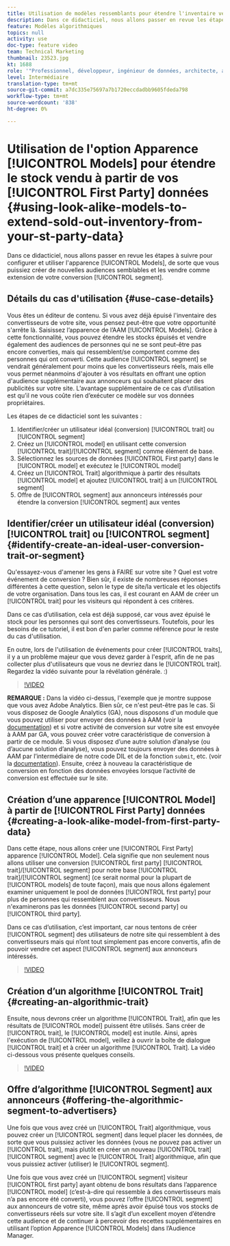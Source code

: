 ```yaml
---
title: Utilisation de modèles ressemblants pour étendre l'inventaire vendu à partir de vos données propriétaires
description: Dans ce didacticiel, nous allons passer en revue les étapes à suivre pour configurer et utiliser des modèles ressemblants à un look, de sorte que vous puissiez créer de nouvelles audiences semblables et les vendre comme une extension à votre segment de conversion.
feature: Modèles algorithmiques
topics: null
activity: use
doc-type: feature video
team: Technical Marketing
thumbnail: 23523.jpg
kt: 1688
role: '"Professionnel, développeur, ingénieur de données, architecte, architecte de données, administrateur, responsable"'
level: Intermédiaire
translation-type: tm+mt
source-git-commit: a7dc335e75697a7b1720eccdadbb9605fdeda798
workflow-type: tm+mt
source-wordcount: '838'
ht-degree: 0%

---
```



# Utilisation de l&#39;option Apparence [!UICONTROL Models] pour étendre le stock vendu à partir de vos [!UICONTROL First Party] données {#using-look-alike-models-to-extend-sold-out-inventory-from-your-st-party-data}

Dans ce didacticiel, nous allons passer en revue les étapes à suivre pour configurer et utiliser l&#39;apparence [!UICONTROL Models], de sorte que vous puissiez créer de nouvelles audiences semblables et les vendre comme extension de votre conversion [!UICONTROL segment].

## Détails du cas d&#39;utilisation {#use-case-details}

Vous êtes un éditeur de contenu. Si vous avez déjà épuisé l&#39;inventaire des convertisseurs de votre site, vous pensez peut-être que votre opportunité s&#39;arrête là. Saisissez l’apparence de l’AAM [!UICONTROL Models]. Grâce à cette fonctionnalité, vous pouvez étendre les stocks épuisés et vendre également des audiences de personnes qui ne se sont peut-être pas encore converties, mais qui ressemblent/se comportent comme des personnes qui ont converti. Cette audience [!UICONTROL segment] se vendrait généralement pour moins que les convertisseurs réels, mais elle vous permet néanmoins d&#39;ajouter à vos résultats en offrant une option d&#39;audience supplémentaire aux annonceurs qui souhaitent placer des publicités sur votre site. L’avantage supplémentaire de ce cas d’utilisation est qu’il ne vous coûte rien d’exécuter ce modèle sur vos données propriétaires.

Les étapes de ce didacticiel sont les suivantes :

1. Identifier/créer un utilisateur idéal (conversion) [!UICONTROL trait] ou [!UICONTROL segment]
1. Créez un [!UICONTROL model] en utilisant cette conversion [!UICONTROL trait]/[!UICONTROL segment] comme élément de base.
1. Sélectionnez les sources de données [!UICONTROL First party] dans le [!UICONTROL model] et exécutez le [!UICONTROL model]
1. Créez un [!UICONTROL Trait] algorithmique à partir des résultats [!UICONTROL model] et ajoutez [!UICONTROL trait] à un [!UICONTROL segment]
1. Offre de [!UICONTROL segment] aux annonceurs intéressés pour étendre la conversion [!UICONTROL segment] aux ventes

## Identifier/créer un utilisateur idéal (conversion) [!UICONTROL trait] ou [!UICONTROL segment] {#identify-create-an-ideal-user-conversion-trait-or-segment}

Qu&#39;essayez-vous d&#39;amener les gens à FAIRE sur votre site ? Quel est votre événement de conversion ? Bien sûr, il existe de nombreuses réponses différentes à cette question, selon le type de site/la verticale et les objectifs de votre organisation. Dans tous les cas, il est courant en AAM de créer un [!UICONTROL trait] pour les visiteurs qui répondent à ces critères.

Dans ce cas d’utilisation, cela est déjà supposé, car vous avez épuisé le stock pour les personnes qui sont des convertisseurs. Toutefois, pour les besoins de ce tutoriel, il est bon d&#39;en parler comme référence pour le reste du cas d&#39;utilisation.

En outre, lors de l&#39;utilisation de événements pour créer [!UICONTROL traits], il y a un problème majeur que vous devez garder à l&#39;esprit, afin de ne pas collecter plus d&#39;utilisateurs que vous ne devriez dans le [!UICONTROL trait]. Regardez la vidéo suivante pour la révélation générale. :)

>[!VIDEO](https://video.tv.adobe.com/v/23431/?quality=12)

**REMARQUE :** Dans la vidéo ci-dessus, l&#39;exemple que je montre suppose que vous avez Adobe Analytics. Bien sûr, ce n&#39;est peut-être pas le cas. Si vous disposez de Google Analytics (GA), nous disposons d&#39;un module que vous pouvez utiliser pour envoyer des données à AAM (voir la [documentation](https://marketing.adobe.com/resources/help/en_US/aam/dil-google-universal-analytics.html)) et si votre activité de conversion sur votre site est envoyée à AAM par GA, vous pouvez créer votre caractéristique de conversion à partir de ce module. Si vous disposez d’une autre solution d’analyse (ou d’aucune solution d’analyse), vous pouvez toujours envoyer des données à AAM par l’intermédiaire de notre code DIL et de la fonction `submit`, etc. (voir la [documentation](https://marketing.adobe.com/resources/help/en_US/aam/c_dil.html)). Ensuite, créez à nouveau la caractéristique de conversion en fonction des données envoyées lorsque l’activité de conversion est effectuée sur le site.

## Création d’une apparence [!UICONTROL Model] à partir de [!UICONTROL First Party] données {#creating-a-look-alike-model-from-first-party-data}

Dans cette étape, nous allons créer une [!UICONTROL First Party] apparence [!UICONTROL Model]. Cela signifie que non seulement nous allons utiliser une conversion [!UICONTROL first party] [!UICONTROL trait]/[!UICONTROL segment] pour notre base [!UICONTROL trait]/[!UICONTROL segment] (ce serait normal pour la plupart de [!UICONTROL models] de toute façon), mais que nous allons également examiner uniquement le pool de données [!UICONTROL first party] pour plus de personnes qui ressemblent aux convertisseurs. Nous n&#39;examinerons pas les données [!UICONTROL second party] ou [!UICONTROL third party].

Dans ce cas d’utilisation, c’est important, car nous tentons de créer [!UICONTROL segment] des utilisateurs de notre site qui ressemblent à des convertisseurs mais qui n’ont tout simplement pas encore convertis, afin de pouvoir vendre cet aspect [!UICONTROL segment] aux annonceurs intéressés.

>[!VIDEO](https://video.tv.adobe.com/v/23504/?quality-12)

## Création d’un algorithme [!UICONTROL Trait] {#creating-an-algorithmic-trait}

Ensuite, nous devrons créer un algorithme [!UICONTROL Trait], afin que les résultats de [!UICONTROL model] puissent être utilisés. Sans créer de [!UICONTROL trait], le [!UICONTROL model] est inutile. Ainsi, après l&#39;exécution de [!UICONTROL model], veillez à ouvrir la boîte de dialogue [!UICONTROL trait] et à créer un algorithme [!UICONTROL Trait]. La vidéo ci-dessous vous présente quelques conseils.

>[!VIDEO](https://video.tv.adobe.com/v/23523/?quality=12)

## Offre d’algorithme [!UICONTROL Segment] aux annonceurs {#offering-the-algorithmic-segment-to-advertisers}

Une fois que vous avez créé un [!UICONTROL Trait] algorithmique, vous pouvez créer un [!UICONTROL segment] dans lequel placer les données, de sorte que vous puissiez activer les données (vous ne pouvez pas activer un [!UICONTROL trait], mais plutôt en créer un nouveau [!UICONTROL trait] [!UICONTROL segment] avec le [!UICONTROL Trait] algorithmique, afin que vous puissiez activer (utiliser) le [!UICONTROL segment].

Une fois que vous avez créé un [!UICONTROL segment] visiteur [!UICONTROL first party] ayant obtenu de bons résultats dans l’apparence [!UICONTROL model] (c’est-à-dire qui ressemble à des convertisseurs mais n’a pas encore été converti), vous pouvez l’offre [!UICONTROL segment] aux annonceurs de votre site, même après avoir épuisé tous vos stocks de convertisseurs réels sur votre site. Il s’agit d’un excellent moyen d’étendre cette audience et de continuer à percevoir des recettes supplémentaires en utilisant l’option Apparence [!UICONTROL Models] dans l’Audience Manager.
